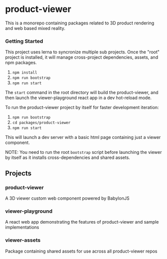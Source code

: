 # product-viewer
This is a monorepo containing packages related to 3D product rendering and web based mixed reality.

### Getting Started
This project uses lerna to syncronize multiple sub projects. Once the "root" project is installed, it will manage cross-project dependencies, assets, and npm packages.

1. `npm install` 
2. `npm run bootstrap`
3. `npm run start`

The `start` command in the root directory will build the product-viewer, and then launch the viewer-playground react app in a dev hot-reload mode.

To run the product-viewer project by itself for faster development iteration:
1. `npm run bootstrap`
2. `cd packages/product-viewer`
3. `npm run start`

This will launch a dev server with a basic html page containing just a viewer component. 

NOTE: You need to run the root `bootstrap` script before launching the viewer by itself as it installs cross-dependencies and shared assets.

## Projects
### product-viewer
A 3D viewer custom web component powered by BabylonJS

### viewer-playground
A react web app demonstrating the features of product-viewer and sample implementations

### viewer-assets
Package containing shared assets for use across all product-viewer repos
